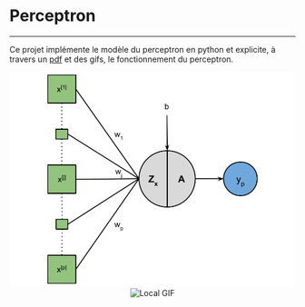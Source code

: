 # Perceptron
***
Ce projet implémente le modèle du perceptron en python et explicite, à travers un [pdf](./Documentation/Perceptron.pdf) et des gifs, le fonctionnement du perceptron.

<div style="text-align: center;">
    <img src="./Illustration/Perceptron.png" alt="Local Image">
</div>

<div style="text-align: center;">
    <img src="./Plots/Train-Perceptron-(Sigmoid-LogLoss).gif" alt="Local GIF">
</div>
